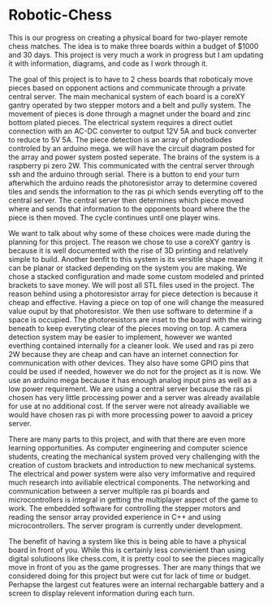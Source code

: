 # Robotic-Chess
This is our progress on creating a physical board for two-player remote chess matches.
The idea is to make three boards within a budget of $1000 and 30 days.
This project is very much a work in progress but I am updating it with information, diagrams, and code as I work through it.

The goal of this project is to have to 2 chess boards that roboticaly move pieces based on opponent actions and communicate through a private central server.
The main mechanical system of each board is a coreXY gantry operated by two stepper motors and a belt and pully system.
The movement of pieces is done through a magnet under the board and zinc bottom plated pieces.
The electrical system requires a direct outlet connection with an AC-DC converter to output 12V 5A and buck converter to reduce to 5V 5A.
The piece detection is an array of photodiodes controled by an arduino mega. we will have the circuit diagram posted for the array and power system posted seperate.
The brains of the system is a raspberry pi zero 2W. This communicated with the central server through ssh and the arduino through serial.
There is a button to end your turn afterwhich the arduino reads the photoresistor array to determine covered tiles and sends the information to the ras pi which sends everyting off to the central server.
The central server then determines which piece moved where and sends that information to the opponents board where the the piece is then moved.
The cycle continues until one player wins.

We want to talk about why some of these choices were made during the planning for this project.
The reason we chose to use a coreXY gantry is because it is well documented with the rise of 3D printing and relatively simple to build.
Another benfit to this system is its versitile shape meaning it can be planar or stacked depending on the system you are making.
We chose a stacked configuration and made some custom modeled and printed brackets to save money. We will post all STL files used in the project.
The reason behind using a photoresistor array for piece detection is because it cheap and effective. Having a piece on top of one will change the measured value ouput by that photoresistor.
We then use software to determine if a space is occupied.
The photoresistors are inset to the board with the wiring beneath to keep everyting clear of the pieces moving on top.
A camera detection system may be easier to implement, however we wanted everthing contained internally for a cleaner look.
We used and ras pi zero 2W because they are cheap and can have an internet connection for communication with other devices.
They also have some GPIO pins that could be used if needed, however we do not for the project as it is now.
We use an arduino mega because it has enough analog input pins as well as a low power requirement.
We are using a central server because the ras pi chosen has very little processing power and a server was already available for use at no additional cost.
If the server were not already availiable we would have chosen ras pi with more processing power to aavoid a pricey server.

There are many parts to this project, and with that there are even more learning opportunities.
As computer engineering and computer science students, creating the mechanical system proved very challenging with the creation of custom brackets and introduction to new mechanical systems.
The electrical and power system were also very imformative and required much research into aviliable electrical components.
The networking and communication between a server multiple ras pi boards and microcontrollers is integral in getting the multiplayer aspect of the game to work.
The embedded software for controlling the stepper motors and reading the sensor array provided experience in C++ and using microcontrollers.
The server program is currently under development.

The benefit of having a system like this is being able to have a physical board in front of you.
While this is certainly less convienient than using digital solutioons like chess.com, it is pretty cool to see the pieces magically move in front of you as the game progresses.
Ther are many things that we considered doing for this project but were cut for lack of time or budget.
Perhapse the largest cut features were an internal rechargable battery and a screen to display relevent information during each turn.
